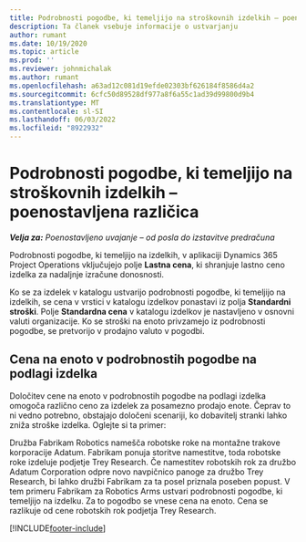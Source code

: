 ```yaml
---
title: Podrobnosti pogodbe, ki temeljijo na stroškovnih izdelkih – poenostavljena različica
description: Ta članek vsebuje informacije o ustvarjanju
author: rumant
ms.date: 10/19/2020
ms.topic: article
ms.prod: ''
ms.reviewer: johnmichalak
ms.author: rumant
ms.openlocfilehash: a63ad12c081d19efde02303bf626184f8586d4a2
ms.sourcegitcommit: 6cfc50d89528df977a8f6a55c1ad39d99800d9b4
ms.translationtype: MT
ms.contentlocale: sl-SI
ms.lasthandoff: 06/03/2022
ms.locfileid: "8922932"
---
```

# <a name="cost-product-based-contract-lines---lite"></a>Podrobnosti pogodbe, ki temeljijo na stroškovnih izdelkih – poenostavljena različica

_**Velja za:** Poenostavljeno uvajanje – od posla do izstavitve predračuna_


Podrobnosti pogodbe, ki temeljijo na izdelkih, v aplikaciji Dynamics 365 Project Operations vključujejo polje **Lastna cena**, ki shranjuje lastno ceno izdelka za nadaljnje izračune donosnosti.

Ko se za izdelek v katalogu ustvarijo podrobnosti pogodbe, ki temeljijo na izdelkih, se cena v vrstici v katalogu izdelkov ponastavi iz polja **Standardni stroški**. Polje **Standardna cena** v katalogu izdelkov je nastavljeno v osnovni valuti organizacije. Ko se stroški na enoto privzamejo iz podrobnosti pogodbe, se pretvorijo v prodajno valuto v pogodbi.

## <a name="unit-cost-on-a-product-based-contract-line"></a>Cena na enoto v podrobnostih pogodbe na podlagi izdelka

Določitev cene na enoto v podrobnostih pogodbe na podlagi izdelka omogoča različno ceno za izdelek za posamezno prodajo enote. Čeprav to ni vedno potrebno, obstajajo določeni scenariji, ko dobavitelj stranki lahko zniža stroške izdelka. Oglejte si ta primer:

Družba Fabrikam Robotics namešča robotske roke na montažne trakove korporacije Adatum. Fabrikam ponuja storitve namestitve, toda robotske roke izdeluje podjetje Trey Research. Če namestitev robotskih rok za družbo Adatum Corporation odpre novo navpičnico panoge za družbo Trey Research, bi lahko družbi Fabrikam za ta posel priznala poseben popust. V tem primeru Fabrikam za Robotics Arms ustvari podrobnosti pogodbe, ki temeljijo na izdelku. Za to pogodbo se vnese cena na enoto. Cena se razlikuje od cene robotskih rok podjetja Trey Research.


[!INCLUDE[footer-include](../../includes/footer-banner.md)]